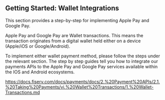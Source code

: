 ## Getting Started: Wallet Integrations

This section provides a step-by-step for implementing Apple Pay and Google Pay.

Apple Pay and Google Pay are Wallet transactions. This means the transaction originates from a digital wallet held either on a device (Apple/iOS or Google/Android).

To implement either wallet payment method, please follow the steps under the relevant section. The step by step guides tell you how to integrate our payments APIs to the Apple Pay and Google Pay services available within the IOS and Android ecosystems.


https://docs.fiserv.com/docs/payments/docs/2.%20Payment%20APIs/2.1.%20Taking%20Payments/vi.%20Wallet%20Transactions/1.%20Wallet-Transactions.md